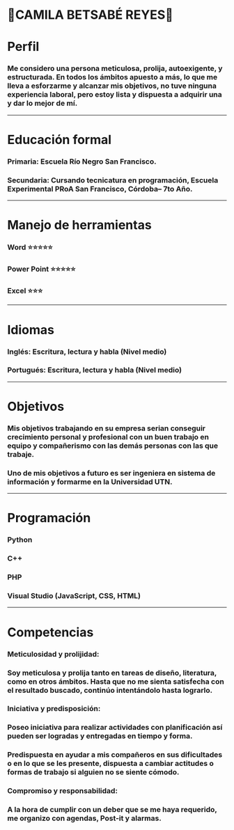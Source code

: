 #  <h1>:blossom:**CAMILA BETSABÉ REYES**:blossom:</h1> 
# **Perfil**
### Me considero una persona meticulosa, prolija, autoexigente, y estructurada. En todos los ámbitos apuesto a más, lo que me lleva a esforzarme y alcanzar mis objetivos, no tuve ninguna experiencia laboral, pero estoy lista y dispuesta a adquirir una y dar lo mejor de mí.
___________________________________________________________________________
# **Educación formal**
### Primaria: Escuela Río Negro San Francisco.
### Secundaria: Cursando tecnicatura en programación, Escuela Experimental PRoA San Francisco, Córdoba– 7to Año.
___________________________________________________________________________
# **Manejo de herramientas**
### Word :star::star::star::star::star:
### Power Point :star::star::star::star::star:
### Excel :star::star::star:
___________________________________________________________________________
# **Idiomas**
### Inglés: Escritura, lectura y habla (Nivel medio)
### Portugués: Escritura, lectura y habla (Nivel medio)
___________________________________________________________________________
# **Objetivos**
### Mis objetivos trabajando en su empresa serian conseguir crecimiento personal y profesional con un buen trabajo en equipo y compañerismo con las demás personas con las que trabaje.
### Uno de mis objetivos a futuro es ser ingeniera en sistema de información y formarme en la Universidad UTN. 
___________________________________________________________________________
# **Programación**
### Python       
### C++         
### PHP
### Visual Studio (JavaScript, CSS, HTML)
___________________________________________________________________________
# **Competencias**
### Meticulosidad y prolijidad:
### Soy meticulosa y prolija tanto en tareas de diseño, literatura, como en otros ámbitos. Hasta que no me sienta satisfecha con el resultado buscado, continúo intentándolo hasta lograrlo.
### Iniciativa y predisposición:
### Poseo iniciativa para realizar actividades con planificación así pueden ser logradas y entregadas en tiempo y forma.
### Predispuesta en ayudar a mis compañeros en sus dificultades o en lo que se les presente, dispuesta a cambiar actitudes o formas de trabajo si alguien no se siente cómodo.
### Compromiso y responsabilidad:
### A la hora de cumplir con un deber que se me haya requerido, me organizo con agendas, Post-it y alarmas.
